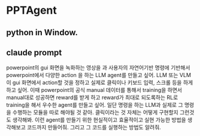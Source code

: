 # PPTAgent

## python in Window.


## claude prompt

powerpoint의 gui 화면을 녹화하는 영상을 과 사용자의 자연어기반 명령에 기반해서 powerpoint에서 다양한 action 을 하는 LLM agent를 만들고 싶어. LLM 또는 VLM 이 gui 화면에서 action할 것을 정하고 실제로 클릭이나 키보드 입력, 스크롤 등을 하게 하고 싶어.
이때 powerpoint의 공식 manual 데이터를 통해서 training을 하면서 manual대로 성공하면 reward를 받게 하고 reward가 최대로 되도록하는 RL로 training을 해서 우수한 agent를 만들고 싶어. 일단 명령을 하는 LLM과 실제로 그 명령을 수행하는 모듈을 따로 해야될 것 같아. 클릭이라는 것 자체는 어떻게 구현할지 그런것도 생각해봐. 이런 agent를 만들기 위한 현실적이고 효율적이고 실현 가능한 방법을 생각해보고 코드까지 만들어줘. 그리고 그 코드를 실행하는 방법도 알려줘.